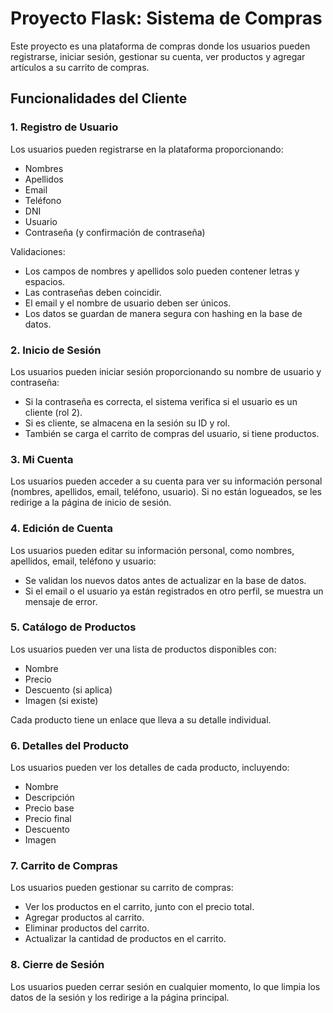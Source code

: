 # Proyecto Flask: Sistema de Compras

Este proyecto es una plataforma de compras donde los usuarios pueden registrarse, iniciar sesión, gestionar su cuenta, ver productos y agregar artículos a su carrito de compras.

## Funcionalidades del Cliente

### 1. **Registro de Usuario**
Los usuarios pueden registrarse en la plataforma proporcionando:
- Nombres
- Apellidos
- Email
- Teléfono
- DNI
- Usuario
- Contraseña (y confirmación de contraseña)

Validaciones:
- Los campos de nombres y apellidos solo pueden contener letras y espacios.
- Las contraseñas deben coincidir.
- El email y el nombre de usuario deben ser únicos.
- Los datos se guardan de manera segura con hashing en la base de datos.

### 2. **Inicio de Sesión**
Los usuarios pueden iniciar sesión proporcionando su nombre de usuario y contraseña:
- Si la contraseña es correcta, el sistema verifica si el usuario es un cliente (rol 2).
- Si es cliente, se almacena en la sesión su ID y rol.
- También se carga el carrito de compras del usuario, si tiene productos.

### 3. **Mi Cuenta**
Los usuarios pueden acceder a su cuenta para ver su información personal (nombres, apellidos, email, teléfono, usuario). Si no están logueados, se les redirige a la página de inicio de sesión.

### 4. **Edición de Cuenta**
Los usuarios pueden editar su información personal, como nombres, apellidos, email, teléfono y usuario:
- Se validan los nuevos datos antes de actualizar en la base de datos.
- Si el email o el usuario ya están registrados en otro perfil, se muestra un mensaje de error.

### 5. **Catálogo de Productos**
Los usuarios pueden ver una lista de productos disponibles con:
- Nombre
- Precio
- Descuento (si aplica)
- Imagen (si existe)

Cada producto tiene un enlace que lleva a su detalle individual.

### 6. **Detalles del Producto**
Los usuarios pueden ver los detalles de cada producto, incluyendo:
- Nombre
- Descripción
- Precio base
- Precio final
- Descuento
- Imagen

### 7. **Carrito de Compras**
Los usuarios pueden gestionar su carrito de compras:
- Ver los productos en el carrito, junto con el precio total.
- Agregar productos al carrito.
- Eliminar productos del carrito.
- Actualizar la cantidad de productos en el carrito.

### 8. **Cierre de Sesión**
Los usuarios pueden cerrar sesión en cualquier momento, lo que limpia los datos de la sesión y los redirige a la página principal.
